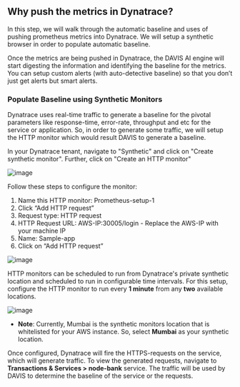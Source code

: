 ## Why push the metrics in Dynatrace?
In this step, we will walk through the automatic baseline and uses of pushing prometheus metrics into Dynatrace. We will setup a synthetic browser in order to populate automatic baseline.

Once the metrics are being pushed in Dynatrace, the DAVIS AI engine will start digesting the information and identifying the baseline for the metrics. You can setup custom alerts (with auto-detective baseline) so that you don’t just get alerts but smart alerts.

### Populate Baseline using Synthetic Monitors
Dynatrace uses real-time traffic to generate a baseline for the pivotal parameters like response-time, error-rate, throughput and etc for the service or application. So, in order to generate some traffic, we will setup the HTTP monitor which would result DAVIS to generate a baseline.

In your Dynatrace tenant, navigate to "Synthetic" and click on "Create synthetic monitor". Further, click on "Create an HTTP monitor"

![image](./images/create-http-monitor.png)

Follow these steps to configure the monitor:
1. Name this HTTP monitor: Prometheus-setup-1
1. Click “Add HTTP request”
1. Request type: HTTP request
1. HTTP Request URL: AWS-IP:30005/login - Replace the AWS-IP with your machine IP
1. Name: Sample-app
1. Click on “Add HTTP request”

![image](./images/create-http-monitor-2.png)


HTTP monitors can be scheduled to run from Dynatrace's private synthetic location and scheduled to run in configurable time intervals. For this setup, configure the HTTP monitor to run every **1 minute** from any **two** available locations.

![image](./images/create-http-monitor-3.png)


* **Note**: Currently, Mumbai is the synthetic monitors location that is whitelisted for your AWS instance. So, select **Mumbai** as your synthetic location.

Once configured, Dynatrace will fire the HTTPS-requests on the service, which will generate traffic. To view the generated requests, navigate to **Transactions & Services > node-bank** service. The traffic will be used by DAVIS to determine the baseline of the service or the requests.

<!-- ------------------------ -->
